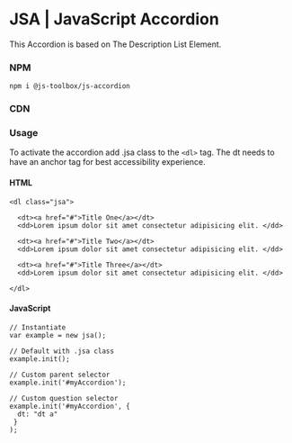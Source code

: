 # JSA | JavaScript Accordion

This Accordion is based on The Description List Element.


### NPM

```
npm i @js-toolbox/js-accordion
```

### CDN


### Usage

To activate the accordion add .jsa class to the `<dl>` tag. The dt needs to have an anchor tag for best accessibility experience.

#### HTML

```
<dl class="jsa">

  <dt><a href="#">Title One</a></dt>
  <dd>Lorem ipsum dolor sit amet consectetur adipisicing elit. </dd>

  <dt><a href="#">Title Two</a></dt>
  <dd>Lorem ipsum dolor sit amet consectetur adipisicing elit. </dd>

  <dt><a href="#">Title Three</a></dt>
  <dd>Lorem ipsum dolor sit amet consectetur adipisicing elit. </dd>

</dl>
```

#### JavaScript

```
// Instantiate
var example = new jsa();

// Default with .jsa class
example.init();

// Custom parent selector
example.init('#myAccordion');

// Custom question selector
example.init('#myAccordion', { 
  dt: "dt a"
 }
);
```

